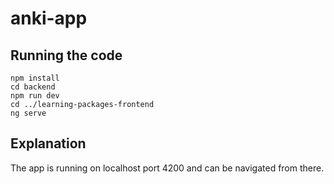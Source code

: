 # anki-app

## Running the code

```
npm install
cd backend
npm run dev
cd ../learning-packages-frontend
ng serve
```

## Explanation

The app is running on localhost port 4200 and can be navigated from there.


